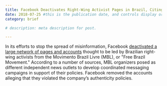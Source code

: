 ```yaml
---
title: Facebook Deactivates Right-Wing Activist Pages in Brazil, Citing Misinformation
date: 2018-07-25 #this is the publication date, and controls display order.
category: brief

# description: meta description for post.

---
```


In its efforts to stop the spread of misinformation, Facebook [deactivated a large network of pages and accounts][link] thought to be led by Brazilian right-wing activists from the Movimento Brazil Livre (MBL), or "Free Brazil Movement." According to a number of sources, MBL organizers posed as different independent news outlets to develop coordinated messaging campaigns in support of their policies. Facebook removed the accounts alleging that they violated the company’s authenticity policies.   

[link]: https://www.aljazeera.com/news/2018/07/brazil-facebook-deactivates-activist-group-pages-polls-180725175123297.html